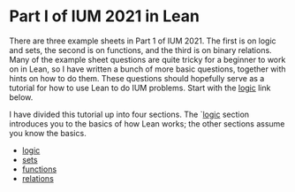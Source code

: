 # Part I of IUM 2021 in Lean

There are three example sheets in Part 1 of IUM 2021. The first is on logic and sets, the second is on functions, and the third is on binary relations. Many of the example sheet questions are quite tricky for a beginner to work on in Lean, so I have written a bunch of more basic questions, together with hints on how to do them. These questions should hopefully serve as a tutorial for how to use Lean to do IUM problems. Start with the [logic](logic/README.md) link below.

I have divided this tutorial up into four sections. The `[logic](logic/README.md) section introduces you to the basics of how Lean works; the other sections assume you know the basics.

* [logic](logic/README.md)
* [sets](sets/README.md)
* [functions](functions/README.md)
* [relations](relations/README.md)

